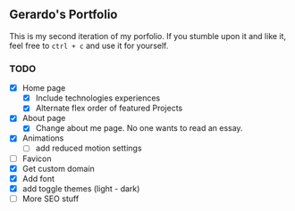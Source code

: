 ## Gerardo's Portfolio

This is my second iteration of my porfolio. If you stumble upon it and like it, feel free to
`ctrl + c` and use it for yourself.

### TODO

- [x] Home page
  - [x] Include technologies experiences
  - [x] Alternate flex order of featured Projects
- [x] About page
  - [x] Change about me page. No one wants to read an essay.
- [x] Animations
  - [ ] add reduced motion settings
- [ ] Favicon
- [x] Get custom domain
- [x] Add font
- [x] add toggle themes (light - dark)
- [ ] More SEO stuff
